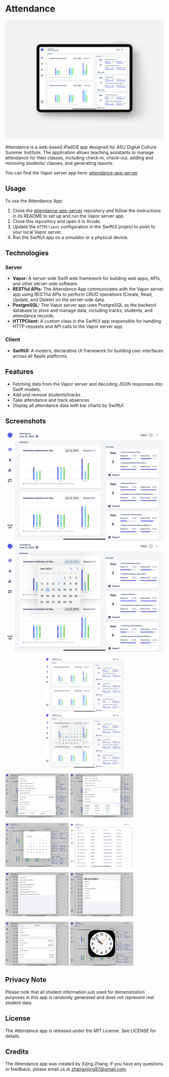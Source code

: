 # Attendance
![alt text](https://github.com/zhangxijing97/Attendance/blob/main/Screenshots%20Version%201.41/Attendance.png)

Attendance is a web-based iPadOS app designed for ASU Digital Culture Summer Institute. The application allows teaching assistants to manage attendance for their classes, including check-in, check-out, adding and removing students/ classes, and generating reports.

You can find the Vapor server app here: [attendance-app-server](https://github.com/zhangxijing97/attendance-app-server)

## Usage

To use the Attendance App:

1. Clone the [attendance-app-server](https://github.com/zhangxijing97/attendance-app-server) repository and follow the instructions in its README to set up and run the Vapor server app.
2. Clone this repository and open it in Xcode.
3. Update the `HTTPClient` configuration in the SwiftUI project to point to your local Vapor server.
4. Run the SwiftUI app on a simulator or a physical device.

## Technologies

### Server
- **Vapor:** A server-side Swift web framework for building web apps, APIs, and other server-side software.
- **RESTful APIs:** The Attendance App communicates with the Vapor server app using RESTful APIs to perform CRUD operations (Create, Read, Update, and Delete) on the server-side data.
- **PostgreSQL:** The Vapor server app uses PostgreSQL as the backend database to store and manage data, including tracks, students, and attendance records.
- **HTTPClient:** A custom class in the SwiftUI app responsible for handling HTTP requests and API calls to the Vapor server app.

### Client
- **SwiftUI:** A modern, declarative UI framework for building user interfaces across all Apple platforms.

## Features

- Fetching data from the Vapor server and decoding JSON responses into Swift models.
- Add and remove students/tracks
- Take attendance and track absences
- Display all attendance data with bar charts by SwiftUI

## Screenshots

<p align="center">
   <img src="https://github.com/zhangxijing97/Attendance/blob/main/Screenshots%20Version%201.41/IMG_0110.PNG" style="max-width: 100%; height: auto;">
   <img src="https://github.com/zhangxijing97/Attendance/blob/main/Screenshots%20Version%201.41/IMG_0111.PNG" style="max-width: 100%; height: auto;">
</p>

<p align="center">
   <img src="https://github.com/zhangxijing97/Attendance/blob/main/Screenshots%20Version%201.41/IMG_0110.PNG" style="max-width: 50%; height: auto;">  
   <img src="https://github.com/zhangxijing97/Attendance/blob/main/Screenshots%20Version%201.41/IMG_0111.PNG" style="max-width: 50%; height: auto;">
</p>

<p float="left">
   <img src="https://github.com/zhangxijing97/Attendance/blob/main/Screenshots%20Version%201.41/IMG_0112.PNG" width=40% height=40%>
   <img src="https://github.com/zhangxijing97/Attendance/blob/main/Screenshots%20Version%201.41/IMG_0113.PNG" width=40% height=40%>
</p>

<p float="left">
   <img src="https://github.com/zhangxijing97/Attendance/blob/main/Screenshots%20Version%201.41/IMG_0114.PNG" width=40% height=40%>
   <img src="https://github.com/zhangxijing97/Attendance/blob/main/Screenshots%20Version%201.41/IMG_0115.PNG" width=40% height=40%>
</p>

<p float="left">
   <img src="https://github.com/zhangxijing97/Attendance/blob/main/Screenshots%20Version%201.41/IMG_0116.PNG" width=40% height=40%>
   <img src="https://github.com/zhangxijing97/Attendance/blob/main/Screenshots%20Version%201.41/IMG_0117.PNG" width=40% height=40%>
</p>

<p float="left">
   <img src="https://github.com/zhangxijing97/Attendance/blob/main/Screenshots%20Version%201.41/IMG_0118.PNG" width=40% height=40%>
   <img src="https://github.com/zhangxijing97/Attendance/blob/main/Screenshots%20Version%201.41/IMG_0119.PNG" width=40% height=40%>
</p>

## Privacy Note

Please note that all student information just used for demonstration purposes in this app is randomly generated and does not represent real student data.

## License

The Attendance app is released under the MIT License. See LICENSE for details.

## Credits

The Attendance app was created by Xijing Zhang. If you have any questions or feedback, please email us at zhangxijing97@gmail.com.
